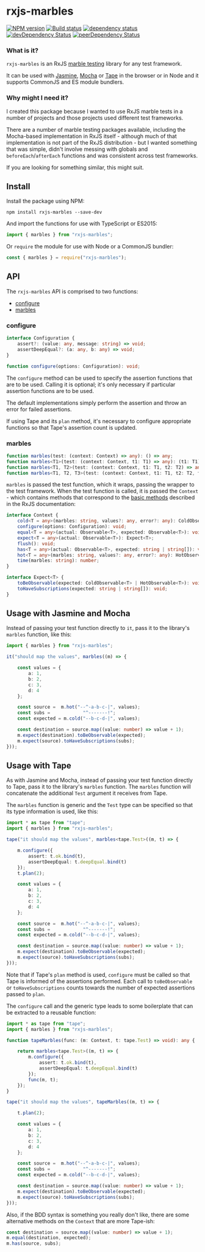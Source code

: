 # rxjs-marbles

[![NPM version](https://img.shields.io/npm/v/rxjs-marbles.svg)](https://www.npmjs.com/package/rxjs-marbles)
[![Build status](https://img.shields.io/travis/cartant/rxjs-marbles.svg)](http://travis-ci.org/cartant/rxjs-marbles)
[![dependency status](https://img.shields.io/david/cartant/rxjs-marbles.svg)](https://david-dm.org/cartant/rxjs-marbles)
[![devDependency Status](https://img.shields.io/david/dev/cartant/rxjs-marbles.svg)](https://david-dm.org/cartant/rxjs-marbles#info=devDependencies)
[![peerDependency Status](https://img.shields.io/david/peer/cartant/rxjs-marbles.svg)](https://david-dm.org/cartant/rxjs-marbles#info=peerDependencies)

### What is it?

`rxjs-marbles` is an RxJS [marble testing](https://github.com/ReactiveX/rxjs/blob/master/doc/writing-marble-tests.md) library for any test framework.

It can be used with [Jasmine](https://github.com/jasmine/jasmine), [Mocha](https://github.com/mochajs/mocha) or [Tape](https://github.com/substack/tape) in the browser or in Node and it supports CommonJS and ES module bundlers.

### Why might I need it?

I created this package because I wanted to use RxJS marble tests in a number of projects and those projects used different test frameworks.

There are a number of marble testing packages available, including the Mocha-based implementation in RxJS itself - although much of that implementation is not part of the RxJS distribution - but I wanted something that was simple, didn't involve messing with globals and `beforeEach`/`afterEach` functions and was consistent across test frameworks.

If you are looking for something similar, this might suit.

## Install

Install the package using NPM:

```
npm install rxjs-marbles --save-dev
```

And import the functions for use with TypeScript or ES2015:

```js
import { marbles } from "rxjs-marbles";
```

Or `require` the module for use with Node or a CommonJS bundler:

```js
const { marbles } = require("rxjs-marbles");
```

## API

The `rxjs-marbles` API is comprised to two functions:

* [configure](#configure)
* [marbles](#marbles)

<a name="configure"></a>

### configure

```ts
interface Configuration {
    assert?: (value: any, message: string) => void;
    assertDeepEqual?: (a: any, b: any) => void;
}

function configure(options: Configuration): void;
```

The `configure` method can be used to specify the assertion functions that are to be used. Calling it is optional; it's only necessary if particular assertion functions are to be used.

The default implementations simply perform the assertion and throw an error for failed assertions.

If using Tape and its `plan` method, it's necessary to configure appropriate functions so that Tape's assertion count is updated.

<a name="marbles"></a>

### marbles

```ts
function marbles(test: (context: Context) => any): () => any;
function marbles<T1>(test: (context: Context, t1: T1) => any): (t1: T1) => any;
function marbles<T1, T2>(test: (context: Context, t1: T1, t2: T2) => any): (t1: T1, t2: T2) => any;
function marbles<T1, T2, T3>(test: (context: Context, t1: T1, t2: T2, t3: T3) => any): (t1: T1, t2: T2, t3: T3) => any;
```

`marbles` is passed the test function, which it wraps, passing the wrapper to the test framework. When the test function is called, it is passed the `Context` - which contains methods that correspond to the [basic methods](https://github.com/ReactiveX/rxjs/blob/master/doc/writing-marble-tests.md#basic-methods) described in the RxJS documentation:

```ts
interface Context {
    cold<T = any>(marbles: string, values?: any, error?: any): ColdObservable<T>;
    configure(options: Configuration): void;
    equal<T = any>(actual: Observable<T>, expected: Observable<T>): void;
    expect<T = any>(actual: Observable<T>): Expect<T>;
    flush(): void;
    has<T = any>(actual: Observable<T>, expected: string | string[]): void;
    hot<T = any>(marbles: string, values?: any, error?: any): HotObservable<T>;
    time(marbles: string): number;
}

interface Expect<T> {
    toBeObservable(expected: ColdObservable<T> | HotObservable<T>): void;
    toHaveSubscriptions(expected: string | string[]): void;
}
```

## Usage with Jasmine and Mocha

Instead of passing your test function directly to `it`, pass it to the library's `marbles` function, like this:

```ts
import { marbles } from "rxjs-marbles";

it("should map the values", marbles((m) => {

    const values = {
        a: 1,
        b: 2,
        c: 3,
        d: 4
    };

    const source =  m.hot("--^-a-b-c-|", values);
    const subs =            "^-------!";
    const expected = m.cold("--b-c-d-|", values);

    const destination = source.map((value: number) => value + 1);
    m.expect(destination).toBeObservable(expected);
    m.expect(source).toHaveSubscriptions(subs);
}));
```

## Usage with Tape

As with Jasmine and Mocha, instead of passing your test function directly to Tape, pass it to the library's `marbles` function. The `marbles` function will concatenate the additional `Test` argument it receives from Tape.

The `marbles` function is generic and the `Test` type can be specified so that its type information is used, like this:

```ts
import * as tape from "tape";
import { marbles } from "rxjs-marbles";

tape("it should map the values", marbles<tape.Test>((m, t) => {

    m.configure({
        assert: t.ok.bind(t),
        assertDeepEqual: t.deepEqual.bind(t)
    });
    t.plan(2);

    const values = {
        a: 1,
        b: 2,
        c: 3,
        d: 4
    };

    const source =  m.hot("--^-a-b-c-|", values);
    const subs =            "^-------!";
    const expected = m.cold("--b-c-d-|", values);

    const destination = source.map((value: number) => value + 1);
    m.expect(destination).toBeObservable(expected);
    m.expect(source).toHaveSubscriptions(subs);
}));
```

Note that if Tape's `plan` method is used, `configure` must be called so that Tape is informed of the assertions performed. Each call to `toBeObservable` or `toHaveSubscriptions` counts towards the number of expected assertions passed to `plan`.

The `configure` call and the generic type leads to some boilerplate that can be extracted to a reusable function:

```ts
import * as tape from "tape";
import { marbles } from "rxjs-marbles";

function tapeMarbles(func: (m: Context, t: tape.Test) => void): any {

    return marbles<tape.Test>((m, t) => {
        m.configure({
            assert: t.ok.bind(t),
            assertDeepEqual: t.deepEqual.bind(t)
        });
        func(m, t);
    });
}

tape("it should map the values", tapeMarbles((m, t) => {

    t.plan(2);

    const values = {
        a: 1,
        b: 2,
        c: 3,
        d: 4
    };

    const source =  m.hot("--^-a-b-c-|", values);
    const subs =            "^-------!";
    const expected = m.cold("--b-c-d-|", values);

    const destination = source.map((value: number) => value + 1);
    m.expect(destination).toBeObservable(expected);
    m.expect(source).toHaveSubscriptions(subs);
}));
```

Also, if the BDD syntax is something you really don't like, there are some alternative methods on the `Context` that are more Tape-ish:

```ts
const destination = source.map((value: number) => value + 1);
m.equal(destination, expected);
m.has(source, subs);
```
